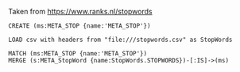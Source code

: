 

Taken from https://www.ranks.nl/stopwords



~~~
CREATE (ms:META_STOP {name:'META_STOP'})
~~~


~~~
LOAD csv with headers from "file:///stopwords.csv" as StopWords

MATCH (ms:META_STOP {name:'META_STOP'})
MERGE (s:META_StopWord {name:StopWords.STOPWORDS})-[:IS]->(ms)
~~~